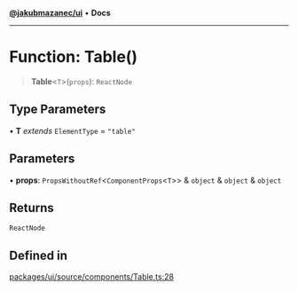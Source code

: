 [**@jakubmazanec/ui**](../README.md) • **Docs**

---

# Function: Table()

> **Table**\<`T`\>(`props`): `ReactNode`

## Type Parameters

• **T** _extends_ `ElementType` = `"table"`

## Parameters

• **props**: `PropsWithoutRef`\<`ComponentProps`\<`T`\>\> & `object` & `object` & `object`

## Returns

`ReactNode`

## Defined in

[packages/ui/source/components/Table.ts:28](https://github.com/jakubmazanec/tools/blob/053e1fea9cfce27a70a78b00a30cdd281cb0a72b/packages/ui/source/components/Table.ts#L28)
